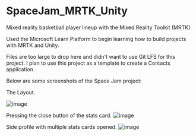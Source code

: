# SpaceJam_MRTK_Unity
Mixed reality basketball player lineup with the Mixed Reality Toolkit (MRTK)

Used the Microsoft Learn Platform to begin learning how to build projects with MRTK and Unity. 

Files are too large to drop here and didn't want to use Git LFS for this project.  I plan to use this project as a template to create a Contacts application.


Below are some screenshots of the Space Jam project:

The Layout.

![image](https://user-images.githubusercontent.com/84197198/127975767-406c18bd-0f22-46e2-b809-79357f4f42cd.png)
 
 
Pressing the close button of the stats card.
![image](https://user-images.githubusercontent.com/84197198/127975900-4afed102-a0bc-4347-b0a7-19b3a54769ad.png)


Side profile with multiple stats cards opened.
![image](https://user-images.githubusercontent.com/84197198/127976201-92e682f9-c5a2-4b1b-b944-272630874bf6.png)




